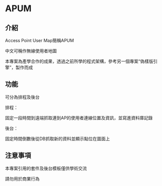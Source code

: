 # APUM
## 介紹
Access Point User Map簡稱APUM

中文可稱作無線使用者地圖

本專案為產學合作的成果，透過之前所學的程式架構，參考另一個專案“偽樣版引擎”，製作而成

## 功能
可分為排程及後台

排程：

固定一段時間到遠端抓取連到AP的使用者連線位置及資訊，並寫進資料庫記錄

後台：

固定時間倒數後從DB抓取新的資料並顯示點位在圖面上

## 注意事項
本專案引用的套件及後台模板僅供學術交流

請勿用於商業行為